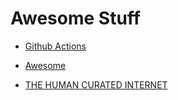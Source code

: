 # Awesome Stuff

- [Github Actions](https://github.com/sdras/awesome-actions)
- [Awesome](https://github.com/sindresorhus/awesome)

- [THE HUMAN CURATED INTERNET](https://subdex.co/)
